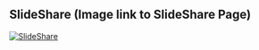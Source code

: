 ## SlideShare (Image link to SlideShare Page)
[![SlideShare](https://user-images.githubusercontent.com/21155325/48909487-bf8ace80-eeb0-11e8-8a87-bfe32f531167.png)](https://www.slideshare.net/MinSikMoon/git-118883052)
